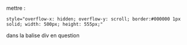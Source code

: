 <!--pour mettre un scroll à l'interieur d'une div-->

mettre : 
```
style="overflow-x: hidden; overflow-y: scroll; border:#000000 1px solid; width: 500px; height: 555px;"
```

dans la balise div en question

